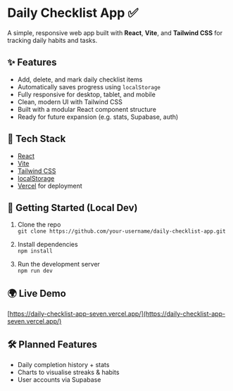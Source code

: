 # Daily Checklist App ✅

A simple, responsive web app built with **React**, **Vite**, and **Tailwind CSS** for tracking daily habits and tasks.

## ✨ Features

- Add, delete, and mark daily checklist items
- Automatically saves progress using `localStorage`
- Fully responsive for desktop, tablet, and mobile
- Clean, modern UI with Tailwind CSS
- Built with a modular React component structure
- Ready for future expansion (e.g. stats, Supabase, auth)

## 🚀 Tech Stack

- [React](https://reactjs.org/)
- [Vite](https://vitejs.dev/)
- [Tailwind CSS](https://tailwindcss.com/)
- [localStorage](https://developer.mozilla.org/en-US/docs/Web/API/Window/localStorage)
- [Vercel](https://vercel.com/) for deployment

## 🔧 Getting Started (Local Dev)

1. Clone the repo  
   `git clone https://github.com/your-username/daily-checklist-app.git`

2. Install dependencies  
   `npm install`

3. Run the development server  
   `npm run dev`

## 🌍 Live Demo

[https://daily-checklist-app-seven.vercel.app/](https://daily-checklist-app-seven.vercel.app/)

## 🛠 Planned Features

- Daily completion history + stats
- Charts to visualise streaks & habits
- User accounts via Supabase


